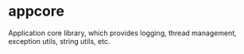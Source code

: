 # appcore
Application core library, which provides logging, thread management, exception utils, string utils, etc.
